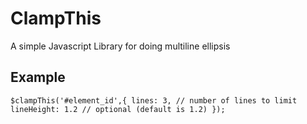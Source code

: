 # ClampThis
A simple Javascript Library for doing multiline ellipsis

## Example
`$clampThis('#element_id',{
    lines: 3, // number of lines to limit
    lineHeight: 1.2 // optional (default is 1.2)
});`
